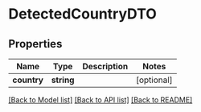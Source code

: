 # DetectedCountryDTO

## Properties
Name | Type | Description | Notes
------------ | ------------- | ------------- | -------------
**country** | **string** |  | [optional] 

[[Back to Model list]](../../README.md#documentation-for-models) [[Back to API list]](../../README.md#documentation-for-api-endpoints) [[Back to README]](../../README.md)


